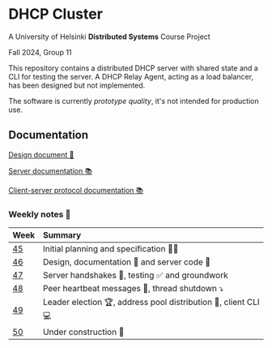 # DHCP Cluster

A University of Helsinki **Distributed Systems** Course Project

Fall 2024, Group 11

This repository contains a distributed DHCP server with shared state and a CLI for testing the server.
A DHCP Relay Agent, acting as a load balancer, has been designed but not implemented.

The software is currently _prototype quality_, it's not intended for production use.

## Documentation

[Design document :paperclip:](doc/design.md)

[Server documentation :books:](https://hy-ds-group-11.github.io/dhcpcluster/server_node/index.html)

[Client-server protocol documentation :books:](https://hy-ds-group-11.github.io/dhcpcluster/protocol/index.html)

### Weekly notes :notebook_with_decorative_cover:

| Week                | Summary                                                                           |
| :------------------ | :-------------------------------------------------------------------------------- |
| [45](doc/week45.md) | Initial planning and specification :busts_in_silhouette::speech_balloon:          |
| [46](doc/week46.md) | Design, documentation :closed_book: and server code :rocket:                      |
| [47](doc/week47.md) | Server handshakes :raised_hands:, testing :white_check_mark: and groundwork       |
| [48](doc/week48.md) | Peer heartbeat messages :revolving_hearts:, thread shutdown :arrow_heading_down:  |
| [49](doc/week49.md) | Leader election :trophy:, address pool distribution :1234:, client CLI :computer: |
| [50](doc/week50.md) | Under construction :construction:                                                 |
